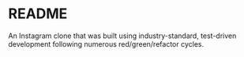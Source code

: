 # README

An Instagram clone that was built using industry-standard, test-driven development following numerous red/green/refactor cycles.
